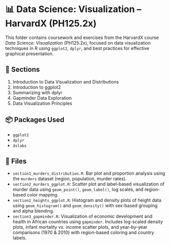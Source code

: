 # 📊 Data Science: Visualization – HarvardX (PH125.2x)

This folder contains coursework and exercises from the HarvardX course *Data Science: Visualization* (PH125.2x), focused on data visualization techniques in R using `ggplot2`, `dplyr`, and best practices for effective graphical presentation.

## 📅 Sections

1. Introduction to Data Visualization and Distributions  
2. Introduction to ggplot2  
3. Summarizing with dplyr  
4. Gapminder Data Exploration  
5. Data Visualization Principles

## 📦 Packages Used

- `ggplot2`
- `dplyr`
- `dslabs`

## 📁 Files

- `section1_murders_distribution.R`: Bar plot and proportion analysis using the `murders` dataset (region, population, murder rates).
- `section2_murders_ggplot.R`: Scatter plot and label-based visualization of murder data using `geom_point()`, `geom_label()`, log scales, and region-based color mapping.
- `section2_heights_ggplot.R`: Histogram and density plots of height data using `geom_histogram()` and `geom_density()` with sex-based grouping and alpha blending.
- `section3_gapminder.R`: Visualization of economic development and health in African countries using `gapminder`. Includes log-scaled density plots, infant mortality vs. income scatter plots, and year-by-year comparisons (1970 & 2010) with region-based coloring and country labels.

